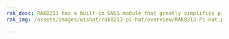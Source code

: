 ```yaml
---
rak_desc: RAK8213 has a built-in GNSS module that greatly simplifies product design and provides faster, more accurate, and more reliable positioning. It is designed to work in conjunction with the RAK8213 NB-IoT module.
rak_img: /assets/images/wishat/rak8213-pi-hat/overview/RAK8213-Pi-Hat.png

---
```


<rk-redirect to="/Product-Categories/WisHat/RAK8213-Pi-HAT/Overview/" />